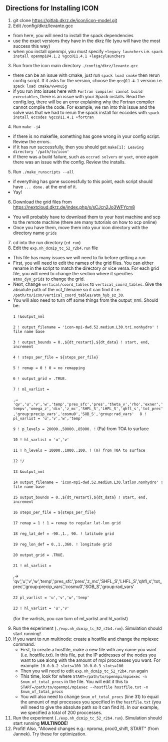 ## Directions for Installing ICON
1. git clone https://gitlab.dkrz.de/icon/icon-model.git
2. Edit /config/dkrz/levante.gcc
  - from here, you will need to install the spack dependencies
  - use the exact versions they have in the dkrz file (you will have the most success this way)
  - when you install openmpi, you must specify `+legacy launchers` i.e. `spack install openmpi@4.1.2 %gcc@11.4.1 +legacylaunchers`
3. Run from the icon main directory `./config/dkrz/levante.gcc`
  - there can be an issue with cmake, just run `spack load cmake` then rerun config script. If it asks for the version, choose the `gcc@11.4.1` version i.e. `spack load cmake/vw4nu5g`
  - if you run into issues here with `Fortran compiler cannot build executables`, there is an issue with your Spack installs. Read the config.log, there will be an error explaining why the Fortran compiler cannot compile the code. For example, we ran into this issue and the solve was that we had to rerun the spack install for eccodes with `spack install eccodes %gcc@11.4.1 +fortran`
4. Run `make -j4 `
  - if there is no makefile, something has gone wrong in your config script. Review the errors.
  - if it has run successfully, then you should get `make[1]: Leaving directory '/path/to/icon'`
  - if there was a build failure, such as `eccrad solvers` or `yaxt`, once again there was an issue with the config. Review the installs.
5. Run `./make_runscripts --all`
  - if everything has gone successfully to this point, each script should have `... done.` at the end of it.
  - Yay!
6. Download the grid files from https://nextcloud.dkrz.de/index.php/s/sCJcn2Jo3WFYcm8
  - You will probably have to download them to your host machine and scp to the remote machine (there are many tutorials on how to scp online)
  - Once you have them, move them into your icon directory with the directory name `grids`
7. cd into the run directory (`cd run`)
8. Edit the `exp.nh_dcmip_tc_52_r2b4.run` file
  - This file has many issues we will need to fix before getting a run
  - First, you will need to edit the names of the grid files. You can either rename in the script to match the directory or vice versa. For each grid file, you will need to change the section where it specifies `atmo_dyn_grids` to change the grid.
  - Next, change `vertical/coord_tables` to `vertical_coord_tables`. Give the absolute path of the vct_filename so it can find it i.e. `/path/to/icon/vertical_coord_tables/atm_hyb_sz_30`.  
  - You will also need to turn off some things from the output_nml. Should be: <br/><br/>
`1 !&output_nml`  <br/><br/>
`2 ! output_filename = 'icon-mpi-dwd.52.medium.L30.tri.nonhydro' ! file name base`  <br/><br/>
`3 ! output_bounds = 0.,${dt_restart},${dt_data} ! start, end, increment`  <br/><br/>
`4 ! steps_per_file = ${steps_per_file}`  <br/><br/>
`5 ! remap = 0 ! 0 = no remapping`  <br/><br/>
`6 ! output_grid = .TRUE.`  <br/><br/>
`7 ! ml_varlist = ` <br/><br/>
`,→  'qv','u','v','w','temp','pres_sfc','pres','theta_v','rho','exner','tempv','omega_z','div','z_mc','SHFL_S','LHFL_S','qhfl_s','tot_prec','group:precip_vars','cosmu0','SOB_S','group:rad_vars'  `
`8 ! pl_varlist = 'u','v','w','temp' ` <br/><br/>
`9 ! p_levels = 20000.,50000.,85000. !` (Pa) from TOA to surface  <br/><br/>
`10 ! hl_varlist = 'u','v' ` <br/><br/>
`11 ! h_levels = 10000.,1000.,100. ! (m) from TOA to surface ` <br/><br/>
`12 !/ ` <br/><br/>
`13 &output_nml ` <br/><br/>
`14 output_filename = 'icon-mpi-dwd.52.medium.L30.latlon.nonhydro' ! file name base ` <br/><br/>
`15 output_bounds = 0.,${dt_restart},${dt_data} ! start, end, increment ` <br/><br/>
`16 steps_per_file = ${steps_per_file}`  <br/><br/>
`17 remap = 1 ! 1 = remap to regular lat-lon grid` <br/><br/> 
`18 reg_lat_def = -90.,1., 90. ! latitude grid`  <br/><br/>
`19 reg_lon_def = 0.,1.,360. ! longitude grid ` <br/><br/>
`20 output_grid = .TRUE.`  <br/><br/>
`21 ! ml_varlist = ` <br/><br/>
,→ 'qv','u','v','w','temp','pres_sfc','pres','z_mc','SHFL_S','LHFL_S','qhfl_s','tot_prec','group:precip_vars','cosmu0','SOB_S','group:rad_vars'  <br/><br/>
`22 pl_varlist = 'u','v','w','temp' ` <br/><br/>
`23 ! hl_varlist = 'u','v'` <br/><br/>
(for the varlists, you can turn of ml_varlist and hl_varlist)
9. Run the experiment (`./exp.nh_dcmip_tc_52_r2b4.run`). Simulation should start running!
10. If you want to run multinode: create a hostfile and change the mpiexec command.
    - First, to create a hostfile, make a new file with any name you want (i.e. hostfile.txt). In this file, put the IP addresses of the nodes you want to use along with the amount of mpi proccesses you want. For example:
      `10.0.0.2 slots=100
      10.0.0.3 slots=100`
    - Then you will need to edit `exp.nh_dcmip_tc_52_r2b4.run` again
    - This time, look for where `START=/path/to/openmpi/mpiexec -n $num_of_total_procs` in the file. You will edit it this to `START=/path/to/openmpi/mpiexec --hostfile hostfile.txt -n $num_of_total_procs`
    - You will also need to change `$num_of_total_procs` (line 31) to equal the amount of mpi processes you specified in the `hostfile.txt` (you will need to give the absolute path so it can find it). In our example, we specified a total of 200 proccesses.
11. Run the experiment (`./exp.nh_dcmip_tc_52_r2b4.run`). Simulation should start running **MULTINODE**!
12. Profit! Also, "Allowed changes e.g.: nproma, proc0_shift, START" (from Jannek). Try these for optimization. 
